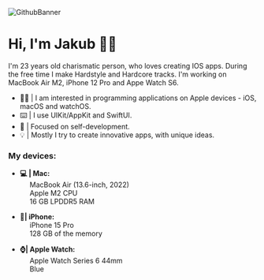 ![GithubBanner](https://user-images.githubusercontent.com/41966757/217339550-1784d3a4-b5da-4a3b-9944-d843c248baad.png)
# Hi, I'm Jakub 🙋‍♂️
I'm 23 years old charismatic person, who loves creating IOS apps. During the free time I make Hardstyle and Hardcore tracks. I'm working on MacBook Air M2, iPhone 12 Pro and Appe Watch S6.

- 👨‍💻 | I am interested in programming applications on Apple devices - iOS, macOS and watchOS.
- ⌨️ | I use UIKit/AppKit and SwiftUI.
- 🔨 | Focused on self-development.
- 💡 | Mostly I try to create innovative apps, with unique ideas.

### My devices:
- **💻 | Mac:** </br> 
&nbsp;&nbsp;&nbsp;&nbsp; MacBook Air (13.6-inch, 2022) </br> 
&nbsp;&nbsp;&nbsp;&nbsp; Apple M2 CPU </br> 
&nbsp;&nbsp;&nbsp;&nbsp; 16 GB LPDDR5 RAM </br>

- **📱| iPhone:** </br> 
&nbsp;&nbsp;&nbsp;&nbsp; iPhone 15 Pro </br> 
&nbsp;&nbsp;&nbsp;&nbsp; 128 GB of the memory </br> 

- **⌚️| Apple Watch:** </br> 
&nbsp;&nbsp;&nbsp;&nbsp; Apple Watch Series 6 44mm </br> 
&nbsp;&nbsp;&nbsp;&nbsp; Blue </br>
